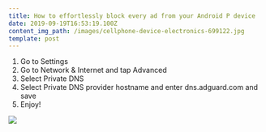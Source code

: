 ```yaml
---
title: How to effortlessly block every ad from your Android P device
date: 2019-09-19T16:53:19.100Z
content_img_path: /images/cellphone-device-electronics-699122.jpg
template: post
---
```

1. Go to Settings
2. Go to Network & Internet and tap Advanced
3. Select Private DNS
4. Select Private DNS provider hostname and enter dns.adguard.com and save
5. Enjoy!

![](/images/screenshot_20190919-094617.png)
